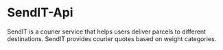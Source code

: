 # SendIT-Api

SendIT is a courier service that helps users deliver parcels to different destinations. SendIT provides courier quotes based on weight categories.
